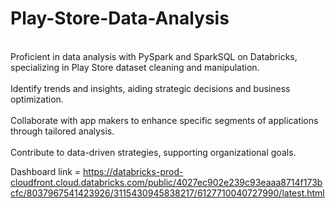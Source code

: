 # Play-Store-Data-Analysis

<br> Proficient in data analysis with PySpark and SparkSQL on Databricks, specializing in Play Store dataset cleaning and manipulation. </br>
<br> Identify trends and insights, aiding strategic decisions and business optimization. </br>
<br> Collaborate with app makers to enhance specific segments of applications through tailored analysis. </br>
<br> Contribute to data-driven strategies, supporting organizational goals. </br>

Dashboard link = https://databricks-prod-cloudfront.cloud.databricks.com/public/4027ec902e239c93eaaa8714f173bcfc/8037967541423926/3115430945838217/6127710040727990/latest.html
